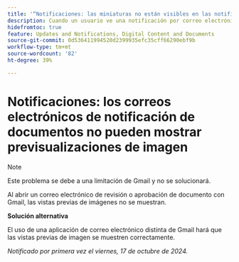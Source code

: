 ```yaml
---
title: '“Notificaciones: las miniaturas no están visibles en las notificaciones por correo electrónico”'
description: Cuando un usuario ve una notificación por correo electrónico relacionada con la aprobación de un documento, la miniatura del documento no está visible en el correo electrónico.
hidefromtoc: true
feature: Updates and Notifications, Digital Content and Documents
source-git-commit: 0d536411994520d2399935efc35cff66290ebf9b
workflow-type: tm+mt
source-wordcount: '82'
ht-degree: 39%

---
```


# Notificaciones: los correos electrónicos de notificación de documentos no pueden mostrar previsualizaciones de imagen

>[!NOTE]
>
>Este problema se debe a una limitación de Gmail y no se solucionará.

Al abrir un correo electrónico de revisión o aprobación de documento con Gmail, las vistas previas de imágenes no se muestran.

**Solución alternativa**

El uso de una aplicación de correo electrónico distinta de Gmail hará que las vistas previas de imagen se muestren correctamente.

_Notificado por primera vez el viernes, 17 de octubre de 2024._
